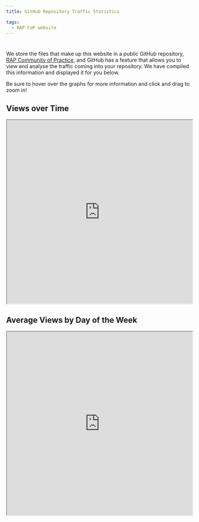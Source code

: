 ```yaml
---
title: GitHub Repository Traffic Statistics

tags: 
  - RAP CoP website
---
```


#

We store the files that make up this website in a public GitHub repository, [RAP Community of Practice](https://github.com/NHSDigital/rap-community-of-practice), and GitHub has a feature that allows you to view and analyse the traffic coming into your repository. We have compiled this information and displayed it for you below.

Be sure to hover over the graphs for more information and click and drag to zoom in!

## Views over Time
<iframe src="https://raw.githack.com/jenniferstruthers1-nhs/rap_website_traffic/traffic/images/views_by_date.html" width="100%" height="500px"></iframe>

## Average Views by Day of the Week
<iframe src="https://raw.githack.com/jenniferstruthers1-nhs/rap_website_traffic/traffic/images/views_by_day_average.html" width="100%" height="500px"></iframe>
